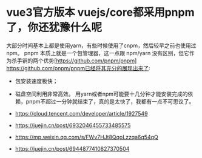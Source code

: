 

vue3官方版本 vuejs/core都采用pnpm了，你还犹豫什么呢
================================

大部分时间基本上都是使用yarn，有些时候使用了cnpm，然后较早之前也使用过npm。 pnpm 本质上就是一个包管理器，这一点跟 npm/yarn 没有区别，但它作为杀手锏的两个优势[https://github.com/pnpm/pnpm] https://github.com/pnpm/pnpm已经将其充分的展现出来了:
- 包安装速度极快；
- 磁盘空间利用非常高效。
用yarn或者npm可能要十几分钟才能安装完成的依赖，pnpm不超过一分钟就结束了，真的是太快了，我都有一点不可思议了。

- https://cloud.tencent.com/developer/article/1927549
- https://juejin.cn/post/6932046455733485575
- https://mp.weixin.qq.com/s/FWv7HJt8QqoLzzqa6q54qQ
- https://juejin.cn/post/6944877410827370504
    